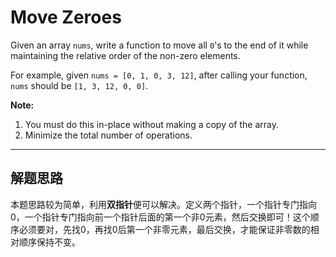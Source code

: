 # Move Zeroes #

 Given an array `nums`, write a function to move all `0`'s to the end of it while maintaining the relative order of the non-zero elements.

For example, given `nums = [0, 1, 0, 3, 12]`, after calling your function, `nums` should be `[1, 3, 12, 0, 0]`.

**Note:**

1. You must do this in-place without making a copy of the array.
2. Minimize the total number of operations.

---
## 解题思路 ##
本题思路较为简单，利用**双指针**便可以解决。定义两个指针，一个指针专门指向0，一个指针专门指向前一个指针后面的第一个非0元素，然后交换即可！这个顺序必须要对，先找0，再找0后第一个非零元素，最后交换，才能保证非零数的相对顺序保持不变。
